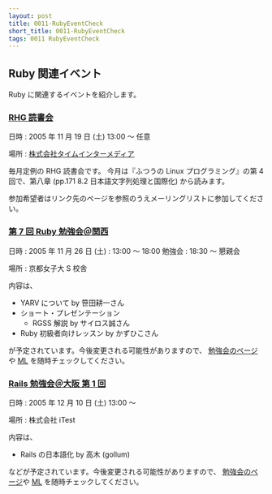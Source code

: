 ```yaml
---
layout: post
title: 0011-RubyEventCheck
short_title: 0011-RubyEventCheck
tags: 0011 RubyEventCheck
---
```



## Ruby 関連イベント

Ruby に関連するイベントを紹介します。

### [RHG 読書会](http://pub.cozmixng.org/~the-rwiki/rw-cgi.rb?cmd=view;name=RHG%C6%C9%BD%F1%B2%F1%3A%3A%C5%EC%B5%FE+Revolution%3A%3A%A4%D5%A4%C4%A4%A6%A4%CELinux%A5%D7%A5%ED%A5%B0%A5%E9%A5%DF%A5%F3%A5%B0)

日時
:  2005 年 11 月 19 日 (土) 13:00 〜 任意

場所
:  [株式会社タイムインターメディア](http://www.timedia.co.jp/company/map/)

毎月定例の RHG 読書会です。
今月は『ふつうの Linux プログラミング』の第 4 回で、第八章 (pp.171 8.2 日本語文字列処理と国際化) から読みます。

参加希望者はリンク先のページを参照のうえメーリングリストに参加してください。

### [第 7 回 Ruby 勉強会＠関西](http://jp.rubyist.net/?KansaiWorkshop7)

日時
:  2005 年 11 月 26 日 (土)
:  13:00 〜 18:00 勉強会
:  18:30 〜 懇親会

場所
:  京都女子大 S 校舎

内容は、

* YARV について by 笹田耕一さん
* ショート・プレゼンテーション
  * RGSS 解説 by サイロス誠さん
* Ruby 初級者向けレッスン by かずひこさん


が予定されています。今後変更される可能性がありますので、
[勉強会のページ](http://jp.rubyist.net/?KansaiWorkshop7)や [ML](http://www.fdiary.net/ml/learn-ruby-in-kansai/)
を随時チェックしてください。

### [Rails 勉強会＠大阪 第 1 回](http://wiki.fdiary.net/rails/?RailsMeetingOsaka-0001)

日時
:  2005 年 12 月 10 日 (土) 13:00 〜

場所
:  株式会社 iTest

内容は、

* Rails の日本語化 by 高木 (gollum)


などが予定されています。今後変更される可能性がありますので、
[勉強会のページ](http://wiki.fdiary.net/rails/?RailsMeetingOsaka-0001)や
[ML](http://wiki.fdiary.net/rails/?RailsMeetingOsaka)
を随時チェックしてください。


